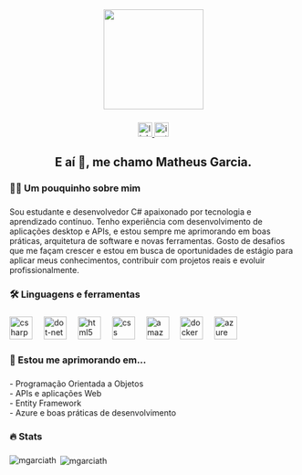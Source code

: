<div align="center">
  <img height="175" src="https://user-images.githubusercontent.com/74038190/212748830-4c709398-a386-4761-84d7-9e10b98fbe6e.gif"  />
</div>

###

<div align="center">
  <a href="https://www.linkedin.com/in/mgarciapxt/" target="_blank">
    <img src="https://img.shields.io/static/v1?message=LinkedIn&logo=linkedin&label=&color=0077B5&logoColor=white&labelColor=&style=for-the-badge" height="25" alt="linkedin logo"  />
  </a>
  <a href="https://www.instagram.com/mgarciath" target="_blank">
    <img src="https://img.shields.io/static/v1?message=Instagram&logo=instagram&label=&color=E4405F&logoColor=white&labelColor=&style=for-the-badge" height="25" alt="instagram logo"  />
  </a>
</div>

###

<h2 align="center">E aí 👋, me chamo Matheus Garcia.</h2>

###

<h3 align="left">👩‍💻  Um pouquinho sobre mim</h3>

###

<p align="left">Sou estudante e desenvolvedor C# apaixonado por tecnologia e aprendizado contínuo. Tenho experiência com desenvolvimento de aplicações desktop e APIs, e estou sempre me aprimorando em boas práticas, arquitetura de software e novas ferramentas. Gosto de desafios que me façam crescer e estou em busca de oportunidades de estágio para aplicar meus conhecimentos, contribuir com projetos reais e evoluir profissionalmente.</p>

###

<h3 align="left">🛠 Linguagens e ferramentas</h3>

###

<div align="left">
  <img src="https://cdn.jsdelivr.net/gh/devicons/devicon/icons/csharp/csharp-original.svg" height="40" alt="csharp logo"  />
  <img width="12" />
  <img src="https://cdn.jsdelivr.net/gh/devicons/devicon/icons/dot-net/dot-net-plain-wordmark.svg" height="40" alt="dot-net logo"  />
  <img width="12" />
  <img src="https://cdn.jsdelivr.net/gh/devicons/devicon/icons/html5/html5-original.svg" height="40" alt="html5 logo"  />
  <img width="12" />
  <img src="https://cdn.jsdelivr.net/gh/devicons/devicon/icons/css3/css3-original.svg" height="40" alt="css logo"  />
  <img width="12" />
  <img src="https://cdn.jsdelivr.net/gh/devicons/devicon/icons/amazonwebservices/amazonwebservices-line-wordmark.svg" height="40" alt="amazonwebservices logo"  />
  <img width="12" />
  <img src="https://cdn.jsdelivr.net/gh/devicons/devicon/icons/docker/docker-plain-wordmark.svg" height="40" alt="docker logo"  />
  <img width="12" />
  <img src="https://cdn.jsdelivr.net/gh/devicons/devicon/icons/azure/azure-original.svg" height="40" alt="azure logo"  />
</div>

###

<h3 align="left">🌱 Estou me aprimorando em...</h3>

###

<p align="left">- Programação Orientada a Objetos  <br>- APIs e aplicações Web<br>- Entity Framework  <br>- Azure e boas práticas de desenvolvimento</p>

###

<h3 align="left">🔥   Stats</h3>

###

<p><img align="left" src="https://github-readme-stats.vercel.app/api/top-langs?username=mgarciath&show_icons=true&theme=dark&locale=en&layout=compact" alt="mgarciath" /></p>

<p>&nbsp;<img align="center" src="https://github-readme-stats.vercel.app/api?username=mgarciath&show_icons=true&theme=dark&locale=en" alt="mgarciath" /></p>

